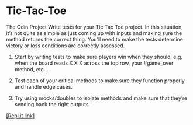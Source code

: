 # Tic-Tac-Toe
The Odin Project
Write tests for your Tic Tac Toe project. In this situation, it’s not quite as simple as just coming up with inputs and making sure the method returns the correct thing. You’ll need to make the tests determine victory or loss conditions are correctly assessed.

1. Start by writing tests to make sure players win when they should, e.g. when the board reads X X X across the top row, your #game_over method, etc...

2. Test each of your critical methods to make sure they function properly and handle edge cases.

3. Try using mocks/doubles to isolate methods and make sure that they’re sending back the right outputs.

[[Repl.it link]](https://repl.it/@nhleto/Tic-Tac-Toe#README.md)
